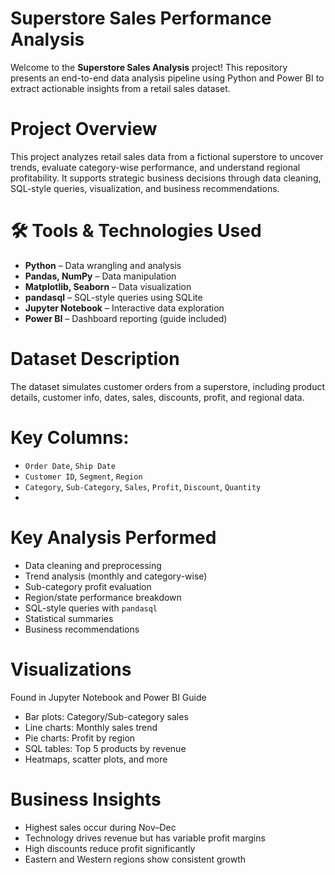 #  Superstore Sales Performance Analysis
Welcome to the **Superstore Sales Analysis** project! This repository presents an end-to-end data analysis pipeline using Python and Power BI to extract actionable insights from a retail sales dataset.

# Project Overview
This project analyzes retail sales data from a fictional superstore to uncover trends, evaluate category-wise performance, and understand regional profitability. It supports strategic business decisions through data cleaning, SQL-style queries, visualization, and business recommendations.

# 🛠️ Tools & Technologies Used

- **Python** – Data wrangling and analysis
- **Pandas, NumPy** – Data manipulation
- **Matplotlib, Seaborn** – Data visualization
- **pandasql** – SQL-style queries using SQLite
- **Jupyter Notebook** – Interactive data exploration
- **Power BI** – Dashboard reporting (guide included)

#  Dataset Description
The dataset simulates customer orders from a superstore, including product details, customer info, dates, sales, discounts, profit, and regional data.

# Key Columns:
- `Order Date`, `Ship Date`
- `Customer ID`, `Segment`, `Region`
- `Category`, `Sub-Category`, `Sales`, `Profit`, `Discount`, `Quantity`
- 
#  Key Analysis Performed
-  Data cleaning and preprocessing
-  Trend analysis (monthly and category-wise)
-  Sub-category profit evaluation
-  Region/state performance breakdown
-  SQL-style queries with `pandasql`
-  Statistical summaries
-  Business recommendations
  
# Visualizations
 Found in Jupyter Notebook and Power BI Guide
- Bar plots: Category/Sub-category sales
- Line charts: Monthly sales trend
- Pie charts: Profit by region
- SQL tables: Top 5 products by revenue
- Heatmaps, scatter plots, and more

# Business Insights
-  Highest sales occur during Nov–Dec
-  Technology drives revenue but has variable profit margins
-  High discounts reduce profit significantly
-  Eastern and Western regions show consistent growth

